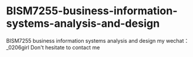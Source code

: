 # BISM7255-business-information-systems-analysis-and-design
BISM7255 business information systems analysis and design my wechat：_0206girl Don't hesitate to contact me
